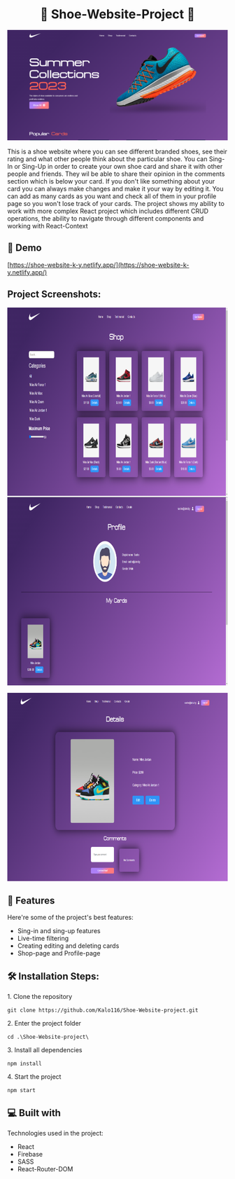 <h1 align="center" id="title">👟 Shoe-Website-Project 👟</h1>

<p align="center"><img src="public/Screenshot_6.png" alt="project-image"></p>

<p id="description">This is a shoe website where you can see different branded shoes, see their rating and what other people think about the particular shoe. You can Sing-In or Sing-Up in order to create your own shoe card and share it with other people and friends. They wil be able to share their opinion in the comments section which is below your card. If you don't like something about your card you can always make changes and make it your way by editing it. You can add as many cards as you want and check all of them in your profile page so you won't lose track of your cards. The project shows my ability to work with more complex React project which includes different CRUD operations, the ability to navigate through different components and working with React-Context</p>

<h2>🚀 Demo</h2>

[https://shoe-website-k-y.netlify.app/](https://shoe-website-k-y.netlify.app/)

<h2>Project Screenshots:</h2>

<img src="public/Screenshot_7.png" alt="project-screenshot" width="800" height="430/">

<img src="public/Screenshot_8.png" alt="project-screenshot" width="800" height="430/">

<img src="public/Screenshot_9.png" alt="project-screenshot" width="800" height="430/"> <br/>

  
  
<h2>🧐 Features</h2>

Here're some of the project's best features:

*   Sing-in and sing-up features
*   Live-time filtering
*   Creating editing and deleting cards
*   Shop-page and Profile-page

<h2>🛠️ Installation Steps:</h2>

<p>1. Clone the repository</p>

```
git clone https://github.com/Kalo116/Shoe-Website-project.git
```

<p>2. Enter the project folder</p>

```
cd .\Shoe-Website-project\
```

<p>3. Install all dependencies</p>

```
npm install
```

<p>4. Start the project</p>

```
npm start
```

  
  
<h2>💻 Built with</h2>

Technologies used in the project:

*   React
*   Firebase
*   SASS
*   React-Router-DOM
